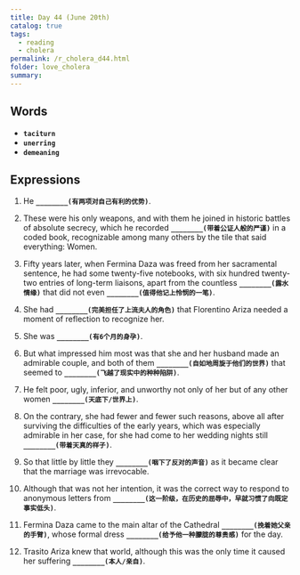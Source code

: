 ```yaml
---
title: Day 44 (June 20th)
catalog: true
tags: 
  - reading
  - cholera
permalink: /r_cholera_d44.html
folder: love_cholera
summary: 
---
```


## Words

-   <b data-toggle="tooltip" data-original-title="{{site.data.glossary.taciturn}}">`taciturn`</b>
-   <b data-toggle="tooltip" data-original-title="{{site.data.glossary.unerring}}">`unerring`</b>
-   <b data-toggle="tooltip" data-original-title="{{site.data.glossary.demeaning}}">`demeaning`</b>



## Expressions

1.  He <b data-toggle="tooltip" data-original-title="{{site.data.answers.44_a}}">`________(有两项对自己有利的优势)`</b>. 

2.  These were his only weapons, and with them he joined in historic battles of absolute secrecy, which he recorded <b data-toggle="tooltip" data-original-title="{{site.data.answers.44_b}}">`________(带着公证人般的严谨)`</b> in a coded book, recognizable among many others by the tile that said everything: Women.

3.  Fifty years later, when Fermina Daza was freed from her sacramental sentence, he had some twenty-five notebooks, with six hundred twenty-two entries of long-term liaisons, apart from the countless <b data-toggle="tooltip" data-original-title="{{site.data.answers.44_c}}">`________(露水情缘)`</b> that did not even <b data-toggle="tooltip" data-original-title="{{site.data.answers.44_c2}}">`________(值得他记上怜悯的一笔)`</b>.

4.  She had <b data-toggle="tooltip" data-original-title="{{site.data.answers.44_d}}">`________(完美担任了上流夫人的角色)`</b> that Florentino Ariza needed a moment of reflection to recognize her.

5. She was <b data-toggle="tooltip" data-original-title="{{site.data.answers.44_e}}">`________(有6个月的身孕)`</b>.

6.  But what impressed him most was that she and her husband made an admirable couple, and both of them <b data-toggle="tooltip" data-original-title="{{site.data.answers.44_f}}">`________(自如地周旋于他们的世界)`</b> that seemed to <b data-toggle="tooltip" data-original-title="{{site.data.answers.44_f2}}">`________(飞越了现实中的种种陷阱)`</b>.

7.  He felt poor, ugly, inferior, and unworthy not only of her but of any other women <b data-toggle="tooltip" data-original-title="{{site.data.answers.44_g}}">`________(天底下/世界上)`</b>.

8.  On the contrary, she had fewer and fewer such reasons, above all after surviving the difficulties of the early years, which was especially admirable in her case, for she had come to her wedding nights still <b data-toggle="tooltip" data-original-title="{{site.data.answers.44_h}}">`________(带着天真的样子)`</b>.

9.  So that little by little they <b data-toggle="tooltip" data-original-title="{{site.data.answers.44_i}}">`________(咽下了反对的声音)`</b> as it became clear that the marriage was irrevocable.

10. Although that was not her intention, it was the correct way to respond to anonymous letters from <b data-toggle="tooltip" data-original-title="{{site.data.answers.44_j}}">`________(这一阶级，在历史的屈辱中，早就习惯了向既定事实低头)`</b>.

12. Fermina Daza came to the main altar of the Cathedral <b data-toggle="tooltip" data-original-title="{{site.data.answers.44_k}}">`________(挽着她父亲的手臂)`</b>, whose formal dress <b data-toggle="tooltip" data-original-title="{{site.data.answers.44_k2}}">`________(给予他一种朦胧的尊贵感)`</b> for the day.

13. Trasito Ariza knew that world, although this was the only time it caused her suffering <b data-toggle="tooltip" data-original-title="{{site.data.answers.44_l}}">`________(本人/亲自)`</b>.